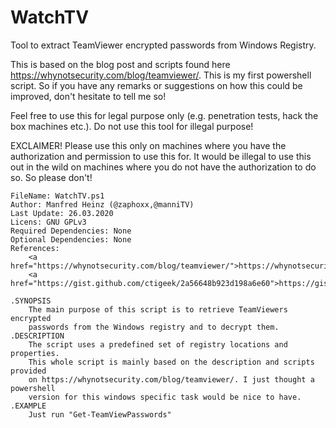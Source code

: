 # WatchTV
Tool to extract TeamViewer encrypted passwords from Windows Registry.

This is based on the blog post and scripts found here
<a href="https://whynotsecurity.com/blog/teamviewer/">https://whynotsecurity.com/blog/teamviewer/</a>.
This is my first powershell script. So if you have any remarks or 
suggestions on how this could be improved, don't hesitate to tell
me so!

Feel free to use this for legal purpose only (e.g. penetration tests, hack the box machines etc.). Do not use this tool for illegal purpose!

EXCLAIMER!
Please use this only on machines where you have the authorization and 
permission to use this for. It would be illegal to use this out in the 
wild on machines where you do not have the authorization to do so. So 
please don't!

    FileName: WatchTV.ps1
    Author: Manfred Heinz (@zaphoxx,@manniTV)
    Last Update: 26.03.2020
    Licens: GNU GPLv3
    Required Dependencies: None
    Optional Dependencies: None
    References:
        <a href="https://whynotsecurity.com/blog/teamviewer/">https://whynotsecurity.com/blog/teamviewer/</a>
        <a href="https://gist.github.com/ctigeek/2a56648b923d198a6e60">https://gist.github.com/ctigeek/2a56648b923d198a6e60</a>
    
    .SYNOPSIS
        The main purpose of this script is to retrieve TeamViewers encrypted
        passwords from the Windows registry and to decrypt them.
    .DESCRIPTION
        The script uses a predefined set of registry locations and properties.
        This whole script is mainly based on the description and scripts provided
        on https://whynotsecurity.com/blog/teamviewer/. I just thought a powershell
        version for this windows specific task would be nice to have.
    .EXAMPLE
        Just run "Get-TeamViewPasswords"
        


